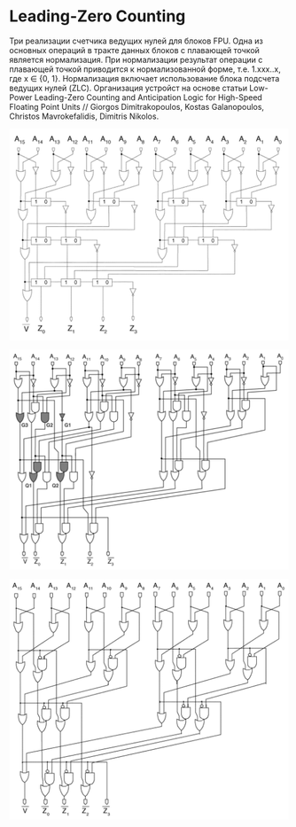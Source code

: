 # Leading-Zero Counting

Три реализации счетчика ведущих нулей для блоков FPU. Одна из основных операций в тракте данных блоков с плавающей точкой является нормализация. При нормализации результат операции с плавающей точкой приводится к нормализованной форме, т.е. 1.xxx..x, где x ∈ {0, 1}. Нормализация включает использование блока подсчета ведущих нулей (ZLC). Организация устройст на основе статьи Low-Power Leading-Zero Counting and Anticipation Logic for High-Speed Floating Point Units // Giorgos Dimitrakopoulos, Kostas Galanopoulos, Christos Mavrokefalidis, Dimitris Nikolos.

![Classic algorithm](./pic/classic.png "Classic algorithm")

![Proposed algorithm](./pic/proposed.png "Proposed algorithm")

![Second algorithm](./pic/second.png "Second algorithm")
